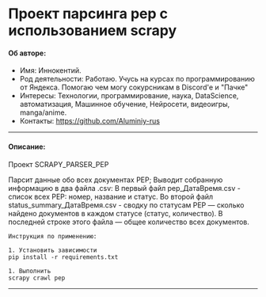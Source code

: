 # Проект парсинга pep с использованием scrapy

#### **Об авторе:**


* Имя: Иннокентий.
* Род деятельности: Работаю. Учусь на курсах по программированию от Яндекса. Помогаю чем могу сокурсникам в Discord'e и "Пачке"
* Интересы: Технологии, программирование, наука, DataScience, автоматизация, Машинное обучение, Нейросети, видеоигры, manga/anime.
* Контакты: https://github.com/Aluminiy-rus

---

#### **Описание:**
Проект SCRAPY_PARSER_PEP

Парсит данные обо всех документах PEP;
Выводит собранную информацию в два файла .csv:
В первый файл pep_ДатаВремя.csv - список всех PEP: номер, название и статус.
Во второй файл status_summary_ДатаВремя.csv - сводку по статусам PEP — сколько найдено документов в каждом статусе (статус, количество).
В последней строке этого файла — общее количество всех документов.

```
Инструкция по применению:

1. Установить зависимости 
pip install -r requirements.txt 

1. Выполнить
scrapy crawl pep
```

---